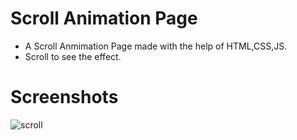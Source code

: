 # Scroll Animation Page

- A Scroll Anmimation Page made with the help of HTML,CSS,JS.
- Scroll to see the effect.

# Screenshots

<img src="https://i.ibb.co/S3yLsRF/scroll.png" alt="scroll" border="0">